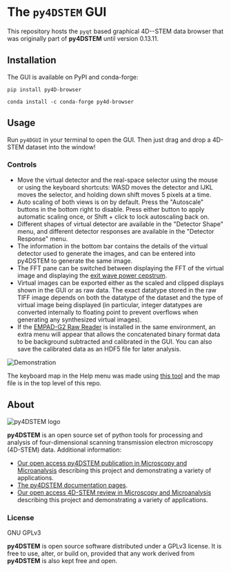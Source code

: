 
# The `py4DSTEM` GUI

This repository hosts the `pyqt` based graphical 4D--STEM data browser that was originally part of **py4DSTEM** until version 0.13.11.

## Installation
The GUI is available on PyPI and conda-forge:

`pip install py4D-browser`

`conda install -c conda-forge py4d-browser`


## Usage
Run `py4DGUI` in your terminal to open the GUI. Then just drag and drop a 4D-STEM dataset into the window!

### Controls
* Move the virtual detector and the real-space selector using the mouse or using the keyboard shortcuts: WASD moves the detector and IJKL moves the selector, and holding down shift moves 5 pixels at a time.
* Auto scaling of both views is on by default. Press the "Autoscale" buttons in the bottom right to disable. Press either button to apply automatic scaling once, or Shift + click to lock autoscaling back on.
* Different shapes of virtual detector are available in the "Detector Shape" menu, and different detector responses are available in the "Detector Response" menu.
* The information in the bottom bar contains the details of the virtual detector used to generate the images, and can be entered into py4DSTEM to generate the same image.
* The FFT pane can be switched between displaying the FFT of the virtual image and displaying the [exit wave power cepstrum](https://doi.org/10.1016/j.ultramic.2020.112994).
* Virtual images can be exported either as the scaled and clipped displays shown in the GUI or as raw data. The exact datatype stored in the raw TIFF image depends on both the datatype of the dataset and the type of virtual image being displayed (in particular, integer datatypes are converted internally to floating point to prevent overflows when generating any synthesized virtual images).
* If the [EMPAD-G2 Raw Reader](https://github.com/sezelt/empad2) is installed in the same environment, an extra menu will appear that allows the concatenated binary format data to be background subtracted and calibrated in the GUI. You can also save the calibrated data as an HDF5 file for later analysis.

![Demonstration](/images/demo.gif)

The keyboard map in the Help menu was made using [this tool](https://archie-adams.github.io/keyboard-shortcut-map-maker/) and the map file is in the top level of this repo.

## About

![py4DSTEM logo](/images/py4DSTEM_logo.png)

**py4DSTEM** is an open source set of python tools for processing and analysis of four-dimensional scanning transmission electron microscopy (4D-STEM) data. Additional information:

- [Our open access py4DSTEM publication in Microscopy and Microanalysis](https://doi.org/10.1017/S1431927621000477) describing this project and demonstrating a variety of applications.
- [The py4DSTEM documentation pages](https://py4dstem.readthedocs.io/en/latest/index.html).
- [Our open access 4D-STEM review in Microscopy and Microanalysis](https://doi.org/10.1017/S1431927619000497) describing this project and demonstrating a variety of applications.


### License

GNU GPLv3

**py4DSTEM** is open source software distributed under a GPLv3 license.
It is free to use, alter, or build on, provided that any work derived from **py4DSTEM** is also kept free and open.
